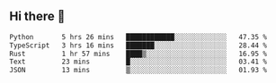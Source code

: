 ## Hi there 👋

<!--
**whirlun/whirlun** is a ✨ _special_ ✨ repository because its `README.md` (this file) appears on your GitHub profile.

Here are some ideas to get you started:

- 🔭 I’m currently working on ...
- 🌱 I’m currently learning ...
- 👯 I’m looking to collaborate on ...
- 🤔 I’m looking for help with ...
- 💬 Ask me about ...
- 📫 How to reach me: ...
- 😄 Pronouns: ...
- ⚡ Fun fact: ...
-->
<!--START_SECTION:waka-->

```txt
Python       5 hrs 26 mins   ████████████░░░░░░░░░░░░░   47.35 %
TypeScript   3 hrs 16 mins   ███████░░░░░░░░░░░░░░░░░░   28.44 %
Rust         1 hr 57 mins    ████▒░░░░░░░░░░░░░░░░░░░░   16.95 %
Text         23 mins         █░░░░░░░░░░░░░░░░░░░░░░░░   03.41 %
JSON         13 mins         ▒░░░░░░░░░░░░░░░░░░░░░░░░   01.93 %
```

<!--END_SECTION:waka-->
